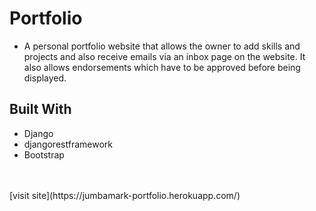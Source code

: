 # Portfolio
- A personal portfolio website that allows the owner to add skills and projects and also receive emails via an inbox page on the website. It also allows endorsements which have to be approved before being displayed.

## Built With
* Django
* djangorestframework
* Bootstrap
<br/>
<br/>
[visit site](https://jumbamark-portfolio.herokuapp.com/)